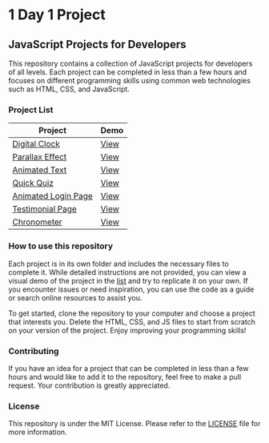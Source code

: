 # 1 Day 1 Project

## JavaScript Projects for Developers

This repository contains a collection of JavaScript projects for developers of all levels. Each project can be completed in less than a few hours and focuses on different programming skills using common web technologies such as HTML, CSS, and JavaScript.

### Project List

| Project                                                                                            | Demo     |
| -------------------------------------------------------------------------------------------------- | -------- |
| [Digital Clock](https://github.com/MaxDecapitars/1Day1Project/tree/main/digital-clock)             | [View]() |
| [Parallax Effect](https://github.com/MaxDecapitars/1Day1Project/tree/main/parallax-effect)         | [View]() |
| [Animated Text](https://github.com/MaxDecapitars/1Day1Project/tree/main/animated-text)             | [View]() |
| [Quick Quiz](https://github.com/MaxDecapitars/1Day1Project/tree/main/quick-quiz)                   | [View]() |
| [Animated Login Page](https://github.com/MaxDecapitars/1Day1Project/tree/main/animated-login-page) | [View]() |
| [Testimonial Page](https://github.com/MaxDecapitars/1Day1Project/tree/main/testimonial-page)       | [View]() |
| [Chronometer](https://github.com/MaxDecapitars/1Day1Project/tree/main/chronometer)                 | [View]() |

### How to use this repository

Each project is in its own folder and includes the necessary files to complete it. While detailed instructions are not provided, you can view a visual demo of the project in the [list](https://github.com/MaxDecapitars/1Day1Project#project-list) and try to replicate it on your own. If you encounter issues or need inspiration, you can use the code as a guide or search online resources to assist you.

To get started, clone the repository to your computer and choose a project that interests you. Delete the HTML, CSS, and JS files to start from scratch on your version of the project. Enjoy improving your programming skills!

### Contributing

If you have an idea for a project that can be completed in less than a few hours and would like to add it to the repository, feel free to make a pull request. Your contribution is greatly appreciated.

### License

This repository is under the MIT License. Please refer to the [LICENSE](https://github.com/MaxDecapitars/1Day1Project/blob/main/LICENSE) file for more information.
